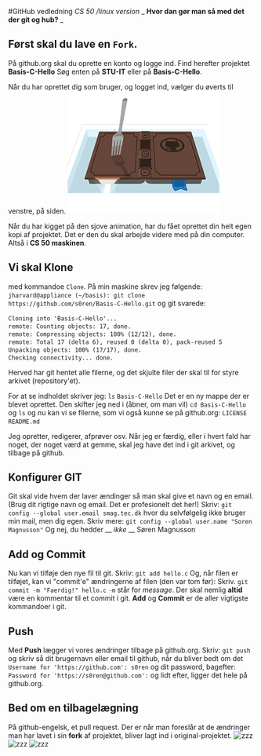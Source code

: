 #GitHub vedledning
_CS 50 /linux version_
_ **Hvor dan gør man så med det der git og hub?** _

## Først skal du lave en `Fork`.
På github.org skal du oprette en konto og logge ind.
Find herefter projektet __Basis-C-Hello__ Søg enten på __STU-IT__ eller på __Basis-C-Hello__.


Når du har oprettet dig som bruger, og logget ind, vælger du øverts til venstre, på siden.
![Den sjove animation](img/fork-a-repo.gif)

Når du har kigget på den sjove animation, har du fået oprettet din helt egen kopi af projektet. Det er den du skal arbejde videre med på din computer. Altså i __CS 50 maskinen__.

## Vi skal Klone
med kommandoe `Clone`.
På min maskine skrev jeg følgende:
`jharvard@appliance (~/basis): git clone https://github.com/s0ren/Basis-C-Hello.git`
og git svarede:
``` 
Cloning into 'Basis-C-Hello'...
remote: Counting objects: 17, done.
remote: Compressing objects: 100% (12/12), done.
remote: Total 17 (delta 6), reused 0 (delta 0), pack-reused 5
Unpacking objects: 100% (17/17), done.
Checking connectivity... done.
```

Herved har git hentet alle filerne, og det skjulte filer der skal til for styre arkivet (repository'et).

For at se indholdet skriver jeg: `ls`
`Basis-C-Hello`
Det er en ny mappe der er blevet oprettet. Den skifter jeg ned i (åbner, om man vil) `cd Basis-C-Hello` og `ls` og nu kan vi se filerne, som vi også kunne se på github.org: 
`LICENSE  README.md`

Jeg opretter, redigerer, afprøver osv. Når jeg er færdig, eller i hvert fald har noget, der noget værd at gemme, skal jeg have det ind i git arkivet, og tilbage på github.

## Konfigurer GIT
Git skal vide hvem der laver ændinger så man skal give et navn og en email. (Brug dit rigtige navn og email. Det er profesionelt det her!)
Skriv: `git config --global user.email smag.tec.dk` 
hvor du selvfølgelig ikke bruger min mail, men dig egen.
Skriv mere:  `git config --global user.name "Soren Magnusson"`
Og nej, du hedder __ *ikke* __ Søren Magnusson

## Add og Commit
Nu kan vi tilføje den nye fil til git.
Skriv: `git add hello.c`
Og, når filen er tilføjet, kan vi "commit'e" ændringerne af filen (den var tom før):
Skriv. `git commit -m "Faerdig!" hello.c`
`-m` står for _message_. Der skal nemlig __altid__ være en kommentar til et commit i git.
__Add__ og __Commit__ er de aller vigtigste kommandoer i git.

## Push
Med __Push__ lægger vi vores ændringer tilbage på github.org.
Skriv: `git push`
og skriv så dit brugernavn eller email til github, når du bliver bedt om det 
`Username for 'https://github.com': s0ren` 
og dit password, bagefter: 
`Password for 'https://s0ren@github.com':`
og lidt efter, ligger det hele på github.org.

## Bed om en tilbagelægning
På github-engelsk, et pull request.
Der er når man foreslår at de ændringer man har lavet i sin __fork__ af projektet, bliver lagt ind i original-projektet.
![zzz](fork_pull_request1.PNG)
![zzz](fork_pull_request2.PNG)
![zzz](fork_pull_request3.PNG)


